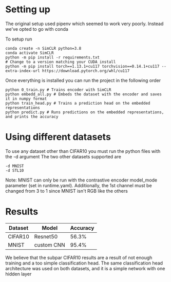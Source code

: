 # Setting up

The original setup used pipenv which seemed to work very poorly.
Instead we've opted to go with conda

To setup run

```
conda create -n SimCLR python=3.8
conda activate SimCLR
python -m pip install -r requirements.txt
# Change to a version matching your CUDA install
python -m pip install torch==1.13.1+cu117 torchvision==0.14.1+cu117 --extra-index-url https://download.pytorch.org/whl/cu117
```

Once everything is installed you can run the project in the following order

```
python 0_train.py # Trains encoder with SimCLR 
python embedd_all.py # Embeds the dataset with the encoder and saves it in numpy format
python train_head.py # Trains a prediction head on the embedded representations
python predict.py # Runs predictions on the embedded representations, and prints the accuracy
```

# Using different datasets
To use any dataset other than CIFAR10 you must run the python files with the -d argument
The two other datasets supported are
```
-d MNIST
-d STL10    
```
Note: MNIST can only be run with the contrastive encoder model_mode parameter (set in runtime.yaml).
Additionally, the 1st channel must be changed from 3 to 1 since MNIST isn't RGB like the others

# Results
| Dataset | Model | Accuracy |
|---|---|---|
| CIFAR10 | Resnet50 | 56.3%  |
| MNIST | custom CNN | 95.4% |

We believe that the subpar CIFAR10 results are a result of not enough training and a too simple classification head.
The same classification head architecture was used on both datasets, and it is a simple network with one hidden layer
